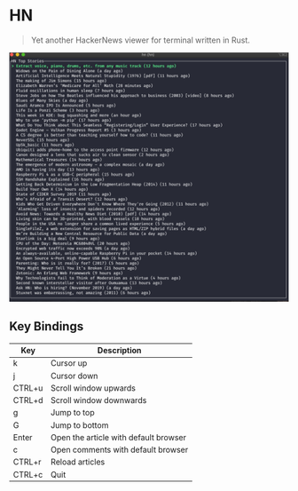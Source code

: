 # HN
> Yet another HackerNews viewer for terminal written in Rust.

<p align="center">
  <img src="./.github/hn.png">
</p>

## Key Bindings

|Key|Description|
|---|---|
|k|Cursor up|
|j|Cursor down|
|CTRL+u|Scroll window upwards|
|CTRL+d|Scroll window downwards|
|g|Jump to top|
|G|Jump to bottom|
|Enter|Open the article with default browser|
|c|Open comments with default browser|
|CTRL+r|Reload articles|
|CTRL+c|Quit|

